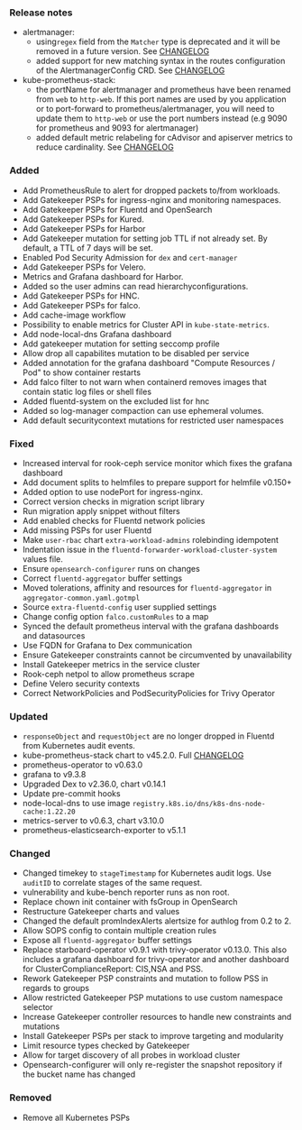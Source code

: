 ### Release notes

- alertmanager:
  - using`regex` field from the `Matcher` type is deprecated and it will be removed in a future version. See [CHANGELOG](https://github.com/prometheus-operator/prometheus-operator/blob/main/CHANGELOG.md#0570--2022-06-02)
  - added support for new matching syntax in the routes configuration of the AlertmanagerConfig CRD. See [CHANGELOG](https://github.com/prometheus-operator/prometheus-operator/blob/main/CHANGELOG.md#0530--2021-12-16)
- kube-prometheus-stack:
  - the portName for alertmanager and prometheus have been renamed from `web` to `http-web`. If this port names are used by you application or to port-forward to prometheus/alertmanager, you will need to update them to `http-web` or use the port numbers instead (e.g 9090 for prometheus and 9093 for alertmanager)
  - added default metric relabeling for cAdvisor and apiserver metrics to reduce cardinality. See [CHANGELOG](https://github.com/prometheus-community/helm-charts/tree/main/charts/kube-prometheus-stack#from-36x-to-37x)

### Added

- Add PrometheusRule to alert for dropped packets to/from workloads.
- Add Gatekeeper PSPs for ingress-nginx and monitoring namespaces.
- Add Gatekeeper PSPs for Fluentd and OpenSearch
- Add Gatekeeper PSPs for Kured.
- Add Gatekeeper PSPs for Harbor
- Add Gatekeeper mutation for setting job TTL if not already set. By default, a TTL of 7 days will be set.
- Enabled Pod Security Admission for `dex` and `cert-manager`
- Add Gatekeeper PSPs for Velero.
- Metrics and Grafana dashboard for Harbor.
- Added so the user admins can read hierarchyconfigurations.
- Add Gatekeeper PSPs for HNC.
- Add Gatekeeper PSPs for falco.
- Add cache-image workflow
- Possibility to enable metrics for Cluster API in `kube-state-metrics`.
- Add node-local-dns Grafana dashboard
- Add gatekeeper mutation for setting seccomp profile
- Allow drop all capabilites mutation to be disabled per service
- Added annotation for the grafana dashboard "Compute Resources / Pod" to show container restarts
- Add falco filter to not warn when containerd removes images that contain static log files or shell files
- Added fluentd-system on the excluded list for hnc
- Added so log-manager compaction can use ephemeral volumes.
- Add default securitycontext mutations for restricted user namespaces

### Fixed

- Increased interval for rook-ceph service monitor which fixes the grafana dashboard
- Add document splits to helmfiles to prepare support for helmfile v0.150+
- Added option to use nodePort for ingress-nginx.
- Correct version checks in migration script library
- Run migration apply snippet without filters
- Add enabled checks for Fluentd network policies
- Add missing PSPs for user Fluentd
- Make `user-rbac` chart `extra-workload-admins` rolebinding idempotent
- Indentation issue in the `fluentd-forwarder-workload-cluster-system` values file.
- Ensure `opensearch-configurer` runs on changes
- Correct `fluentd-aggregator` buffer settings
- Moved tolerations, affinity and resources for `fluentd-aggregator` in `aggregator-common.yaml.gotmpl`
- Source `extra-fluentd-config` user supplied settings
- Change config option `falco.customRules` to a map
- Synced the default prometheus interval with the grafana dashboards and datasources
- Use FQDN for Grafana to Dex communication
- Ensure Gatekeeper constraints cannot be circumvented by unavailability
- Install Gatekeeper metrics in the service cluster
- Rook-ceph netpol to allow prometheus scrape
- Define Velero security contexts
- Correct NetworkPolicies and PodSecurityPolicies for Trivy Operator

### Updated

- `responseObject` and `requestObject` are no longer dropped in Fluentd from Kubernetes audit events.
- kube-prometheus-stack chart to v45.2.0. Full [CHANGELOG](https://github.com/prometheus-community/helm-charts/tree/main/charts/kube-prometheus-stack#from-44x-to-45x)
- prometheus-operator to v0.63.0
- grafana to v9.3.8
- Upgraded Dex to v2.36.0, chart v0.14.1
- Update pre-commit hooks
- node-local-dns to use image `registry.k8s.io/dns/k8s-dns-node-cache:1.22.20`
- metrics-server to v0.6.3, chart v3.10.0
- prometheus-elasticsearch-exporter to v5.1.1

### Changed

- Changed timekey to `stageTimestamp` for Kubernetes audit logs. Use `auditID` to correlate stages of the same request.
- vulnerability and kube-bench reporter runs as non root.
- Replace chown init container with fsGroup in OpenSearch
- Restructure Gatekeeper charts and values
- Changed the default promIndexAlerts alertsize for authlog from 0.2 to 2.
- Allow SOPS config to contain multiple creation rules
- Expose all `fluentd-aggregator` buffer settings
- Replace starboard-operator v0.9.1 with trivy-operator v0.13.0. This also includes a grafana dashboard for trivy-operator and another dashboard for ClusterComplianceReport: CIS,NSA and PSS.
- Rework Gatekeeper PSP constraints and mutation to follow PSS in regards to groups
- Allow restricted Gatekeeper PSP mutations to use custom namespace selector
- Increase Gatekeeper controller resources to handle new constraints and mutations
- Install Gatekeeper PSPs per stack to improve targeting and modularity
- Limit resource types checked by Gatekeeper
- Allow for target discovery of all probes in workload cluster
- Opensearch-configurer will only re-register the snapshot repository if the bucket name has changed

### Removed

- Remove all Kubernetes PSPs
